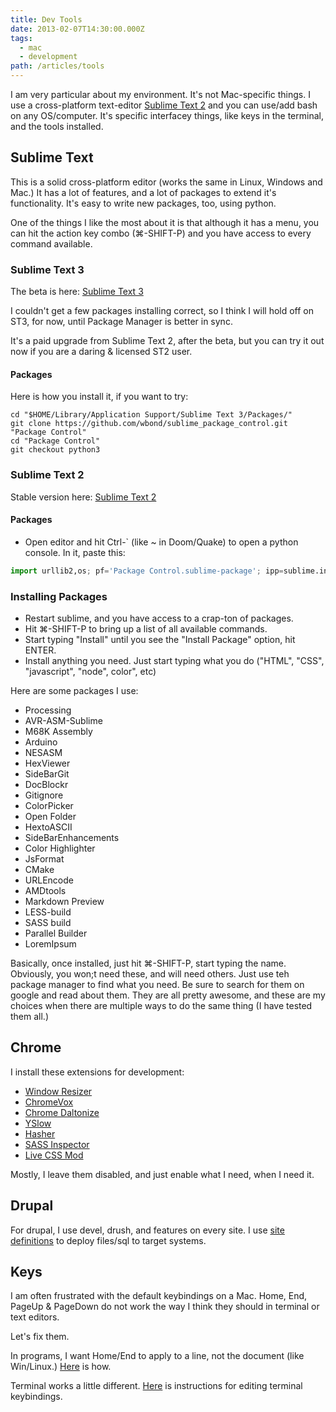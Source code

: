 ```yaml
---
title: Dev Tools
date: 2013-02-07T14:30:00.000Z
tags:
  - mac
  - development
path: /articles/tools
---
```


I am very particular about my environment. It's not Mac-specific things. I use a cross-platform text-editor [Sublime Text 2](http://www.sublimetext.com/2) and you can use/add bash on any OS/computer. It's specific interfacey things, like keys in the terminal, and the tools installed.

## Sublime Text

This is a solid cross-platform editor (works the same in Linux, Windows and Mac.) It has a lot of features, and a lot of packages to extend it's functionality.  It's easy to write new packages, too, using python.

One of the things I like the most about it is that although it has a menu, you can hit the action key combo (⌘-SHIFT-P) and you have access to every command available.

### Sublime Text 3

The beta is here: [Sublime Text 3](http://www.sublimetext.com/3)

I couldn't get a few packages installing correct, so I think I will hold off on ST3, for now, until Package Manager is better in sync.

It's a paid upgrade from Sublime Text 2, after the beta, but you can try it out now if you are a daring & licensed ST2 user.

#### Packages

Here is how you install it, if you want to try:

```
cd "$HOME/Library/Application Support/Sublime Text 3/Packages/"
git clone https://github.com/wbond/sublime_package_control.git "Package Control"
cd "Package Control"
git checkout python3
```

### Sublime Text 2

Stable version here: [Sublime Text 2](http://www.sublimetext.com/2)

#### Packages

*  Open editor and hit Ctrl-\` (like ~ in Doom/Quake) to open a python console.  In it, paste this:

```python
import urllib2,os; pf='Package Control.sublime-package'; ipp=sublime.installed_packages_path(); os.makedirs(ipp) if not os.path.exists(ipp) else None; urllib2.install_opener(urllib2.build_opener(urllib2.ProxyHandler())); open(os.path.join(ipp,pf),'wb').write(urllib2.urlopen('http://sublime.wbond.net/'+pf.replace(' ','%20')).read()); print('Please restart Sublime Text to finish installation')
```

### Installing Packages

*  Restart sublime, and you have access to a crap-ton of packages.
*  Hit ⌘-SHIFT-P to bring up a list of all available commands.
*  Start typing "Install" until you see the "Install Package" option, hit ENTER.
*  Install anything you need. Just start typing what you do ("HTML", "CSS", "javascript", "node", color", etc)

Here are some packages I use:

*  Processing
*  AVR-ASM-Sublime
*  M68K Assembly
*  Arduino
*  NESASM
*  HexViewer
*  SideBarGit
*  DocBlockr
*  Gitignore
*  ColorPicker
*  Open Folder
*  HextoASCII
*  SideBarEnhancements
*  Color Highlighter
*  JsFormat
*  CMake
*  URLEncode
*  AMDtools
*  Markdown Preview
*  LESS-build
*  SASS build
*  Parallel Builder
*  LoremIpsum

Basically, once installed, just hit ⌘-SHIFT-P, start typing the name. Obviously, you won;t need these, and will need others.  Just use teh package manager to find what you need.  Be sure to search for them on google and read about them. They are all pretty awesome, and these are my choices when there are multiple ways to do the same thing (I have tested them all.)

## Chrome

I install these extensions for development:

*  [Window Resizer](https://chrome.google.com/webstore/detail/window-resizer/kkelicaakdanhinjdeammmilcgefonfh)
*  [ChromeVox](https://chrome.google.com/webstore/detail/chromevox/kgejglhpjiefppelpmljglcjbhoiplfn)
*  [Chrome Daltonize](https://chrome.google.com/webstore/detail/chrome-daltonize/efeladnkafmoofnbagdbfaieabmejfcf)
*  [YSlow](https://chrome.google.com/webstore/detail/yslow/ninejjcohidippngpapiilnmkgllmakh)
*  [Hasher](https://chrome.google.com/webstore/detail/hasher/kignjplbjlocolcfldfhbonmbblpfbjb)
*  [SASS Inspector](https://chrome.google.com/webstore/detail/sass-inspector/lkofmbmllpgfbnonmnenkiakimpgoamn)
*  [Live CSS Mod](https://chrome.google.com/webstore/detail/live-css-mod/pcfngkdgaccedbamgamojgomaibafdcg)

Mostly, I leave them disabled, and just enable what I need, when I need it.

## Drupal

For drupal, I use devel, drush, and features on every site. I use [site definitions](http://drupal.org/node/670460) to deploy files/sql to target systems.

## Keys

I am often frustrated with the default keybindings on a Mac. Home, End, PageUp & PageDown do not work the way I think they should in terminal or text editors.

Let's fix them.

In programs, I want Home/End to apply to a line, not the document (like Win/Linux.) [Here](http://mwholt.blogspot.com/2012/09/fix-home-and-end-keys-on-mac-os-x.html) is how.

Terminal works a little different. [Here](http://fplanque.com/dev/mac/mac-osx-terminal-page-up-down-home-end-of-line) is instructions for editing terminal keybindings.
